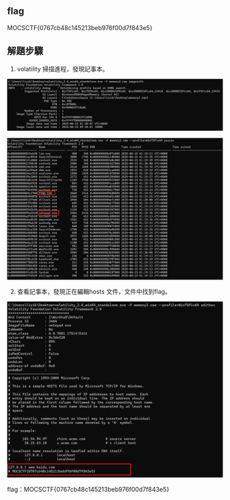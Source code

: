 ## flag

MOCSCTF{0767cb48c145213beb976f00d7f843e5}

## 解題步驟

1. volatility 掃描進程，發現記事本。

![image-20250615092313711](img/image-20250615092313711.png)

![image-20250615092350040](img/image-20250615092350040.png)


2. 查看記事本，發現正在編輯hosts 文件，文件中找到flag。

![image-20250615092428767](img/image-20250615092428767.png)

flag：MOCSCTF{0767cb48c145213beb976f00d7f843e5}
